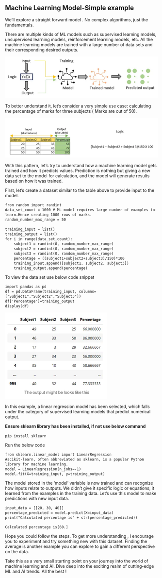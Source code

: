 ## Machine Learning Model-Simple example

We’ll explore a straight forward model . No complex algorithms, just the fundamentals.

There are multiple kinds of ML models such as supervised learning models, unsupervised learning models, reinforcement learning models, etc. All the machine learning models are trained with a large number of data sets and their corresponding desired outputs.



![Linear regression](assets/Linear-1.PNG)

To better understand it, let’s consider a very simple use case: calculating the percentage of marks for three subjects ( Marks are out of 50).

![features](assets/Linear-2.PNG)

With this pattern, let’s try to understand how a machine learning model gets trained and how it predicts values. Prediction is nothing but giving a new data set to the model for calculation, and the model will generate results based on how it was trained.

First, let’s create a dataset similar to the table above to provide input to the model.

```
from random import randint
data_set_count = 1000 # ML model requires large number of examples to learn.Hence creating 1000 rows of marks.
random_number_max_range = 50

training_input = list()
training_output = list()
for i in range(data_set_count):
    subject1 = randint(0, random_number_max_range)
    subject2 = randint(0, random_number_max_range)
    subject3 = randint(0, random_number_max_range)
    percentage = ((subject1+subject2+subject3)/150)*100
    training_input.append([subject1, subject2, subject3])
    training_output.append(percentage)
```


To view the data set use below code snippet

```
import pandas as pd
df = pd.DataFrame(training_input, columns=["Subject1","Subject2","Subject3"])                
df['Percentage']=training_output
display(df)
```


![features](assets/Linear3.PNG)

In this example, a linear regression model has been selected, which falls under the category of supervised learning models that predict numerical output.

**Ensure sklearn library has been installed, if not use below command**

`pip install sklearn`


Run the below code 

```
from sklearn.linear_model import LinearRegression
#scikit-learn, often abbreviated as sklearn, is a popular Python library for machine learning. 
model = LinearRegression(n_jobs=-1)
model.fit(X=training_input, y=training_output)
```

The model stored in the ‘model’ variable is now trained and can recognize how inputs relate to outputs. We didn’t give it specific logic or equations; it learned from the examples in the training data. Let’s use this model to make predictions with new input data.

```
input_data = [[20, 30, 40]]
percentage_predicted = model.predict(X=input_data)                                     
print("Calculated percentage is" + str(percentage_predicted))
```

`Calculated percentage is[60.]
`

Hope you could follow the steps. To get more understanding , I encourage you to experiment and try something new with this dataset. Finding the average is another example you can explore to gain a different perspective on the data.

Take this as a very small starting point on your journey into the world of machine learning and AI. Dive deep into the exciting realm of cutting-edge ML and AI trends. All the best !
